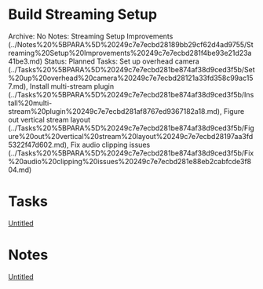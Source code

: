 # Build Streaming Setup

Archive: No
Notes: Streaming Setup Improvements (../Notes%20%5BPARA%5D%20249c7e7ecbd28189bb29cf62d4ad9755/Streaming%20Setup%20Improvements%20249c7e7ecbd281f4be93e21d23a41be3.md)
Status: Planned
Tasks: Set up overhead camera (../Tasks%20%5BPARA%5D%20249c7e7ecbd281be874af38d9ced3f5b/Set%20up%20overhead%20camera%20249c7e7ecbd28121a33fd358c99ac157.md), Install multi-stream plugin (../Tasks%20%5BPARA%5D%20249c7e7ecbd281be874af38d9ced3f5b/Install%20multi-stream%20plugin%20249c7e7ecbd281af8767ed9367182a18.md), Figure out vertical stream layout (../Tasks%20%5BPARA%5D%20249c7e7ecbd281be874af38d9ced3f5b/Figure%20out%20vertical%20stream%20layout%20249c7e7ecbd28197aa3fd5322f47d602.md), Fix audio clipping issues (../Tasks%20%5BPARA%5D%20249c7e7ecbd281be874af38d9ced3f5b/Fix%20audio%20clipping%20issues%20249c7e7ecbd281e88eb2cabfcde3f804.md)

# Tasks

[Untitled](Build%20Streaming%20Setup%20249c7e7ecbd2812a8c2ee08d9523b020/Untitled%20249c7e7ecbd2816e9db3c7fa61f26e3f.csv)

# Notes

[Untitled](Build%20Streaming%20Setup%20249c7e7ecbd2812a8c2ee08d9523b020/Untitled%20249c7e7ecbd281c29ba5ebae3138d167.csv)
